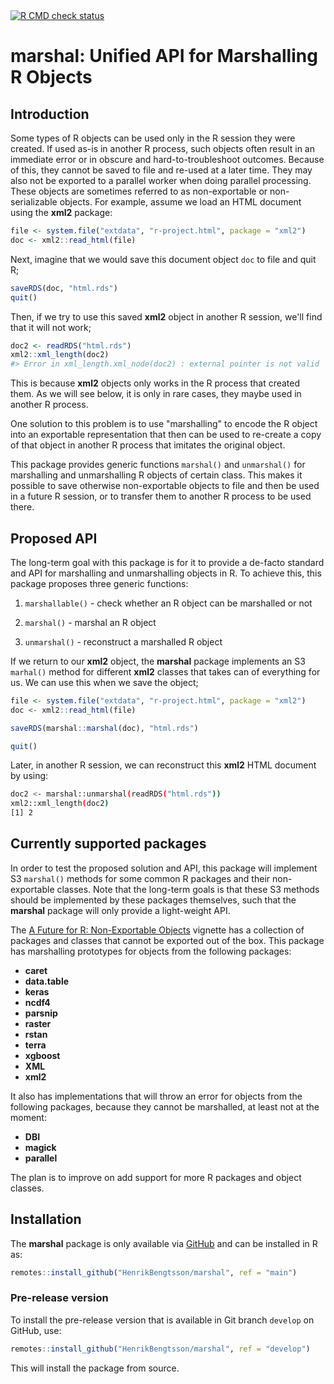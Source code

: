 <div id="badges"><!-- pkgdown markup -->
 <a href="https://github.com/HenrikBengtsson/marshal/actions?query=workflow%3AR-CMD-check"><img border="0" src="https://github.com/HenrikBengtsson/marshal/actions/workflows/R-CMD-check.yaml/badge.svg?branch=develop" alt="R CMD check status"/></a>      
</div>

# marshal: Unified API for Marshalling R Objects

## Introduction

Some types of R objects can be used only in the R session they were
created.  If used as-is in another R process, such objects often
result in an immediate error or in obscure and hard-to-troubleshoot
outcomes.  Because of this, they cannot be saved to file and re-used
at a later time.  They may also not be exported to a parallel worker
when doing parallel processing.  These objects are sometimes referred
to as non-exportable or non-serializable objects.  For example, assume
we load an HTML document using the **xml2** package:

```r
file <- system.file("extdata", "r-project.html", package = "xml2")
doc <- xml2::read_html(file)
```

Next, imagine that we would save this document object `doc` to file
and quit R;

```r
saveRDS(doc, "html.rds")
quit()
```

Then, if we try to use this saved **xml2** object in another R
session, we'll find that it will not work;

```r
doc2 <- readRDS("html.rds")
xml2::xml_length(doc2)
#> Error in xml_length.xml_node(doc2) : external pointer is not valid
```

This is because **xml2** objects only works in the R process that
created them.  As we will see below, it is only in rare cases, they
maybe used in another R process.

One solution to this problem is to use "marshalling" to encode the R
object into an exportable representation that then can be used to
re-create a copy of that object in another R process that imitates the
original object.

This package provides generic functions `marshal()` and `unmarshal()`
for marshalling and unmarshalling R objects of certain class.  This
makes it possible to save otherwise non-exportable objects to file and
then be used in a future R session, or to transfer them to another R
process to be used there.


## Proposed API

The long-term goal with this package is for it to provide a de-facto
standard and API for marshalling and unmarshalling objects in R.  To
achieve this, this package proposes three generic functions:

 1. `marshallable()` - check whether an R object can be marshalled or
    not
 
 2. `marshal()` - marshal an R object
 
 3. `unmarshal()` - reconstruct a marshalled R object


If we return to our **xml2** object, the **marshal** package
implements an S3 `marhal()` method for different **xml2** classes that
takes can of everything for us.  We can use this when we save the
object;

```r
file <- system.file("extdata", "r-project.html", package = "xml2")
doc <- xml2::read_html(file)

saveRDS(marshal::marshal(doc), "html.rds")

quit()
```

Later, in another R session, we can reconstruct this **xml2** HTML
document by using:

```sh
doc2 <- marshal::unmarshal(readRDS("html.rds"))
xml2::xml_length(doc2)
[1] 2
```
    

## Currently supported packages

In order to test the proposed solution and API, this package will
implement S3 `marshal()` methods for some common R packages and their
non-exportable classes.  Note that the long-term goals is that these
S3 methods should be implemented by these packages themselves, such
that the **marshal** package will only provide a light-weight API.

The [A Future for R: Non-Exportable Objects] vignette has a collection
of packages and classes that cannot be exported out of the box.  This
package has marshalling prototypes for objects from the following
packages:

* **caret**
* **data.table**
* **keras**
* **ncdf4**
* **parsnip**
* **raster**
* **rstan**
* **terra**
* **xgboost**
* **XML**
* **xml2**

It also has implementations that will throw an error for objects from
the following packages, because they cannot be marshalled, at least
not at the moment:

* **DBI**
* **magick**
* **parallel**

The plan is to improve on add support for more R packages and object
classes.


## Installation

The **marshal** package is only available via
[GitHub](https://github.com/HenrikBengtsson/marshal) and can be
installed in R as:

```r
remotes::install_github("HenrikBengtsson/marshal", ref = "main")
```


### Pre-release version

To install the pre-release version that is available in Git branch
`develop` on GitHub, use:

```r
remotes::install_github("HenrikBengtsson/marshal", ref = "develop")
```

This will install the package from source.

<!-- pkgdown-drop-below -->


[A Future for R: Non-Exportable Objects]: https://cran.r-project.org/package=future/vignettes/future-4-non-exportable-objects.html
